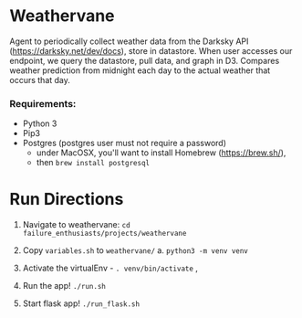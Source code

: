 # Weathervane

Agent to periodically collect weather data from the Darksky API (https://darksky.net/dev/docs), store in datastore. When user accesses our endpoint, we query the datastore, pull data, and graph in D3. Compares weather prediction from midnight each day to the actual weather that occurs that day.



### Requirements:
- Python 3
- Pip3
- Postgres (postgres user must not require a password)
  - under MacOSX, you'll want to install Homebrew (https://brew.sh/),
  - then `brew install postgresql`


# Run Directions


1. Navigate to weathervane:
   `cd failure_enthusiasts/projects/weathervane`

2. Copy `variables.sh` to `weathervane/`
    a. `python3 -m venv venv`

3. Activate the virtualEnv - `. venv/bin/activate`
,
4. Run the app! `./run.sh`

5. Start flask app! `./run_flask.sh`

